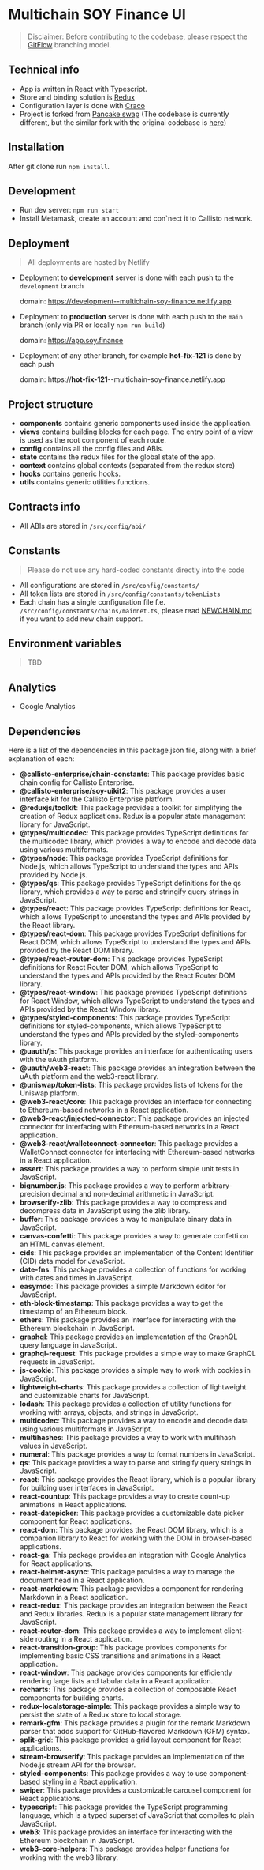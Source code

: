 # Multichain SOY Finance UI

> Disclaimer: Before contributing to the codebase, please respect the [GitFlow](https://www.atlassian.com/git/tutorials/comparing-workflows/gitflow-workflow) branching model.

## Technical info

- App is written in React with Typescript.
- Store and binding solution is [Redux](https://redux.js.org/)
- Configuration layer is done with [Craco](https://www.npmjs.com/package/@craco/craco)
- Project is forked from [Pancake swap](https://github.com/pancakeswap/pancake-frontend) (The codebase is currently different, but the similar fork with the original codebase is [here](https://github.com/Yepman0620/pancake-frontend))

## Installation

After git clone run `npm install`.

## Development

- Run dev server: `npm run start`
- Install Metamask, create an account and con`nect it to Callisto network.

## Deployment

> All deployments are hosted by Netlify

- Deployment to **development** server is done with each push to the `development` branch

  domain: https://development--multichain-soy-finance.netlify.app

- Deployment to **production** server is done with each push to the `main` branch (only via PR or locally `npm run build`)

  domain: https://app.soy.finance

- Deployment of any other branch, for example **hot-fix-121** is done by each push

  domain: https://**hot-fix-121**--multichain-soy-finance.netlify.app

## Project structure

- **components** contains generic components used inside the application.
- **views** contains building blocks for each page. The entry point of a view is used as the root component of each route.
- **config** contains all the config files and ABIs.
- **state** contains the redux files for the global state of the app.
- **context** contains global contexts (separated from the redux store)
- **hooks** contains generic hooks.
- **utils** contains generic utilities functions.

## Contracts info

- All ABIs are stored in `/src/config/abi/`

## Constants

> Please do not use any hard-coded constants directly into the code

- All configurations are stored in `/src/config/constants/`
- All token lists are stored in `/src/config/constants/tokenLists`
- Each chain has a single configuration file f.e. `/src/config/constants/chains/mainnet.ts`, please read [NEWCHAIN.md](./NEWCHAIN.md) if you want to add new chain support.

## Environment variables

> TBD

## Analytics

- Google Analytics

## Dependencies

Here is a list of the dependencies in this package.json file, along with a brief explanation of each:

- **@callisto-enterprise/chain-constants**: This package provides basic chain config for Callisto Enterprise.
- **@callisto-enterprise/soy-uikit2**: This package provides a user interface kit for the Callisto Enterprise platform.
- **@reduxjs/toolkit**: This package provides a toolkit for simplifying the creation of Redux applications. Redux is a popular state management library for JavaScript.
- **@types/multicodec**: This package provides TypeScript definitions for the multicodec library, which provides a way to encode and decode data using various multiformats.
- **@types/node**: This package provides TypeScript definitions for Node.js, which allows TypeScript to understand the types and APIs provided by Node.js.
- **@types/qs**: This package provides TypeScript definitions for the qs library, which provides a way to parse and stringify query strings in JavaScript.
- **@types/react**: This package provides TypeScript definitions for React, which allows TypeScript to understand the types and APIs provided by the React library.
- **@types/react-dom**: This package provides TypeScript definitions for React DOM, which allows TypeScript to understand the types and APIs provided by the React DOM library.
- **@types/react-router-dom**: This package provides TypeScript definitions for React Router DOM, which allows TypeScript to understand the types and APIs provided by the React Router DOM library.
- **@types/react-window**: This package provides TypeScript definitions for React Window, which allows TypeScript to understand the types and APIs provided by the React Window library.
- **@types/styled-components**: This package provides TypeScript definitions for styled-components, which allows TypeScript to understand the types and APIs provided by the styled-components library.
- **@uauth/js**: This package provides an interface for authenticating users with the uAuth platform.
- **@uauth/web3-react**: This package provides an integration between the uAuth platform and the web3-react library.
- **@uniswap/token-lists**: This package provides lists of tokens for the Uniswap platform.
- **@web3-react/core**: This package provides an interface for connecting to Ethereum-based networks in a React application.
- **@web3-react/injected-connector**: This package provides an injected connector for interfacing with Ethereum-based networks in a React application.
- **@web3-react/walletconnect-connector**: This package provides a WalletConnect connector for interfacing with Ethereum-based networks in a React application.
- **assert**: This package provides a way to perform simple unit tests in JavaScript.
- **bignumber.js**: This package provides a way to perform arbitrary-precision decimal and non-decimal arithmetic in JavaScript.
- **browserify-zlib**: This package provides a way to compress and decompress data in JavaScript using the zlib library.
- **buffer**: This package provides a way to manipulate binary data in JavaScript.
- **canvas-confetti**: This package provides a way to generate confetti on an HTML canvas element.
- **cids**: This package provides an implementation of the Content Identifier (CID) data model for JavaScript.
- **date-fns**: This package provides a collection of functions for working with dates and times in JavaScript.
- **easymde**: This package provides a simple Markdown editor for JavaScript.
- **eth-block-timestamp**: This package provides a way to get the timestamp of an Ethereum block.
- **ethers**: This package provides an interface for interacting with the Ethereum blockchain in JavaScript.
- **graphql**: This package provides an implementation of the GraphQL query language in JavaScript.
- **graphql-request**: This package provides a simple way to make GraphQL requests in JavaScript.
- **js-cookie**: This package provides a simple way to work with cookies in JavaScript.
- **lightweight-charts**: This package provides a collection of lightweight and customizable charts for JavaScript.
- **lodash**: This package provides a collection of utility functions for working with arrays, objects, and strings in JavaScript.
- **multicodec**: This package provides a way to encode and decode data using various multiformats in JavaScript.
- **multihashes**: This package provides a way to work with multihash values in JavaScript.
- **numeral**: This package provides a way to format numbers in JavaScript.
- **qs**: This package provides a way to parse and stringify query strings in JavaScript.
- **react**: This package provides the React library, which is a popular library for building user interfaces in JavaScript.
- **react-countup**: This package provides a way to create count-up animations in React applications.
- **react-datepicker**: This package provides a customizable date picker component for React applications.
- **react-dom**: This package provides the React DOM library, which is a companion library to React for working with the DOM in browser-based applications.
- **react-ga**: This package provides an integration with Google Analytics for React applications.
- **react-helmet-async**: This package provides a way to manage the document head in a React application.
- **react-markdown**: This package provides a component for rendering Markdown in a React application.
- **react-redux**: This package provides an integration between the React and Redux libraries. Redux is a popular state management library for JavaScript.
- **react-router-dom**: This package provides a way to implement client-side routing in a React application.
- **react-transition-group**: This package provides components for implementing basic CSS transitions and animations in a React application.
- **react-window**: This package provides components for efficiently rendering large lists and tabular data in a React application.
- **recharts**: This package provides a collection of composable React components for building charts.
- **redux-localstorage-simple**: This package provides a simple way to persist the state of a Redux store to local storage.
- **remark-gfm**: This package provides a plugin for the remark Markdown parser that adds support for GitHub-flavored Markdown (GFM) syntax.
- **split-grid**: This package provides a grid layout component for React applications.
- **stream-browserify**: This package provides an implementation of the Node.js stream API for the browser.
- **styled-components**: This package provides a way to use component-based styling in a React application.
- **swiper**: This package provides a customizable carousel component for React applications.
- **typescript**: This package provides the TypeScript programming language, which is a typed superset of JavaScript that compiles to plain JavaScript.
- **web3**: This package provides an interface for interacting with the Ethereum blockchain in JavaScript.
- **web3-core-helpers**: This package provides helper functions for working with the web3 library.
